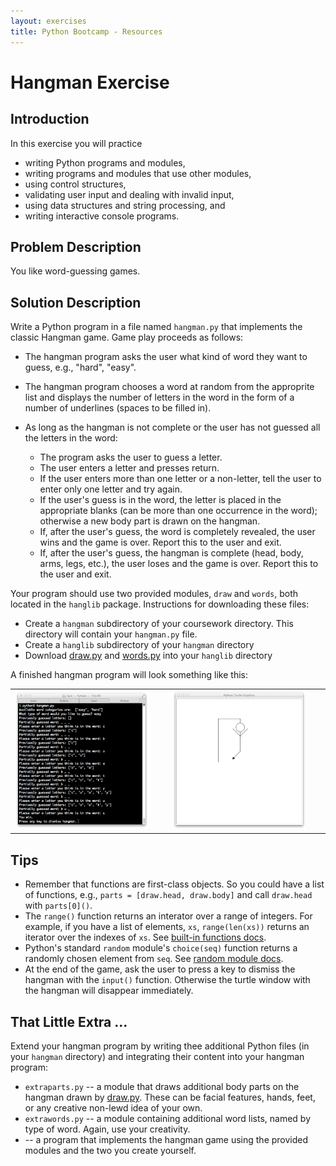 ```yaml
---
layout: exercises
title: Python Bootcamp - Resources
---
```


# Hangman Exercise

## Introduction

In this exercise you will practice

- writing Python programs and modules,
- writing programs and modules that use other modules,
- using control structures,
- validating user input and dealing with invalid input,
- using data structures and string processing, and
- writing interactive console programs.

## Problem Description

You like word-guessing games.

## Solution Description

Write a Python program in a file named `hangman.py` that implements the classic Hangman game.  Game play proceeds as follows:

- The hangman program asks the user what kind of word they want to guess, e.g., "hard", "easy".
- The hangman program chooses a word at random from the approprite list and displays the number of letters in the word in the form of a number of underlines (spaces to be filled in).
- As long as the hangman is not complete or the user has not guessed all the letters in the word:

    - The program asks the user to guess a letter.
    - The user enters a letter and presses return.
    - If the user enters more than one letter or a non-letter, tell the user to enter only one letter and try again.
    - If the user's guess is in the word, the letter is placed in the appropriate blanks (can be more than one occurrence in the word); otherwise a new body part is drawn on the hangman.
    - If, after the user's guess, the word is completely revealed, the user wins and the game is over.  Report this to the user and exit.
    - If, after the user's guess, the hangman is complete (head, body, arms, legs, etc.), the user loses and the game is over.  Report this to the user and exit.

Your program should use two provided modules, `draw` and `words`, both located in the `hanglib` package.  Instructions for downloading these files:

- Create a `hangman` subdirectory of your coursework directory. This directory will contain your `hangman.py` file.
- Create a `hanglib` subdirectory of your `hangman` directory
- Download [draw.py](../code/hanglib/draw.py) and [words.py](../code/hanglib/words.py) into your `hanglib` directory

A finished hangman program will look something like this:

<table>
<tr>
<td>
<img src="hangman-console.png" width="90%" />
</td>
<td>
<img src="hangman-fig.png" width="90%" />
</td>
</tr>
</table>

## Tips

- Remember that functions are first-class objects.  So you could have a list of functions, e.g., `parts = [draw.head, draw.body]` and call `draw.head` with `parts[0]()`.
- The `range()` function returns an interator over a range of integers.  For example, if you have a list of elements, `xs`, `range(len(xs))` returns an iterator over the indexes of `xs`. See [built-in functions docs](https://docs.python.org/3/library/functions.html).
- Python's standard `random` module's `choice(seq)` function returns a randomly chosen element from `seq`.  See [random module docs](https://docs.python.org/3/library/random.html).
- At the end of the game, ask the user to press a key to dismiss the hangman with the `input()` function.  Otherwise the turtle window with the hangman will disappear immediately.

## That Little Extra ...

Extend your hangman program by writing thee additional Python files (in your `hangman` directory) and integrating their content into your hangman program:

- `extraparts.py` -- a module that draws additional body parts on the hangman drawn by [draw.py](../code/hanglib/draw.py).  These can be facial features, hands, feet, or any creative non-lewd idea of your own.
- `extrawords.py` -- a module containing additional word lists, named by type of word.  Again, use your creativity.
-  -- a program that implements the hangman game using the provided modules and the two you create yourself.
